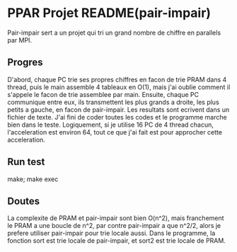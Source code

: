 # PPAR Projet README(pair-impair)
Pair-impair sert a un projet qui tri un grand nombre de chiffre en parallels par MPI.

## Progres
D'abord, chaque PC trie ses propres chiffres en facon de trie PRAM dans 4 thread, puis le main assemble 4 tableaux en O(1), mais j'ai oublie comment il s'appele le facon de trie assemblee par main. Ensuite, chaque PC communique entre eux, ils transmettent les plus grands a droite, les plus petits a gauche, en facon de pair-impair. Les resultats sont ecrivent dans un fichier de texte. J'ai fini de coder toutes les codes et le programme marche bien dans le teste. Logiquement, si je utilise 16 PC de 4 thread chacun, l'acceleration est environ 64, tout ce que j'ai fait est pour approcher cette acceleration.

## Run test
make; make exec

## Doutes
La complexite de PRAM et pair-impair sont bien O(n^2), mais franchement le PRAM a une boucle de n^2, par contre pair-impair a que n^2/2, alors je prefere utiliser pair-impair pour trie locale aussi. Dans le programme, la fonction sort est trie locale de pair-impair, et sort2 est trie locale de PRAM.
